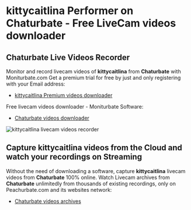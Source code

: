 # kittycaitlina Performer on Chaturbate - Free LiveCam videos downloader

## Chaturbate Live Videos Recorder

Monitor and record livecam videos of **kittycaitlina** from **Chaturbate** with Moniturbate.com
Get a premium trial for free by just and only registering with your Email address:
* [kittycaitlina Premium videos downloader](https://moniturbate.com/request-demo-licence-key.html)

Free livecam videos downloader - Moniturbate Software:
* [Chaturbate videos downloader](https://moniturbate.com/moniturbate-download-software.html)

![kittycaitlina livecam videos recorder](https://peachurnet.com/templates/moniturbate-software.png)


## Capture kittycaitlina videos from the Cloud and watch your recordings on Streaming

Without the need of downloading a software, capture **kittycaitlina** livecam videos from **Chaturbate** 100% online.
Watch Livecam archives from **Chaturbate** unlimitedly from thousands of existing recordings, only on Peachurbate.com and its websites network:
* [Chaturbate videos archives](https://peachurnet.com/)
